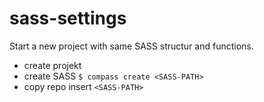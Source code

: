 sass-settings
=============

Start a new project with same SASS structur and functions.

* create projekt
* create SASS `$ compass create <SASS-PATH>`
* copy repo insert `<SASS-PATH>`

